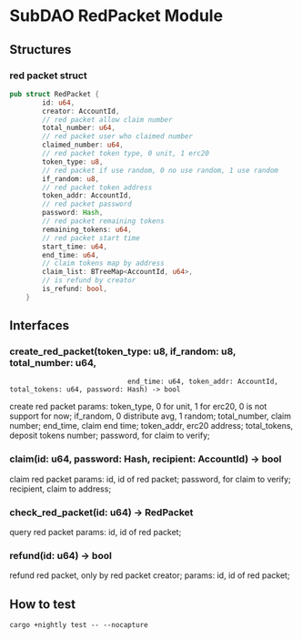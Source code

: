 # SubDAO RedPacket Module

## Structures
### red packet struct
```rust
pub struct RedPacket {
        id: u64,
        creator: AccountId,
        // red packet allow claim number
        total_number: u64,
        // red packet user who claimed number
        claimed_number: u64,
        // red packet token type, 0 unit, 1 erc20
        token_type: u8,
        // red packet if use random, 0 no use random, 1 use random
        if_random: u8,
        // red packet token address
        token_addr: AccountId,
        // red packet password
        password: Hash,
        // red packet remaining tokens
        remaining_tokens: u64,
        // red packet start time
        start_time: u64,
        end_time: u64,
        // claim tokens map by address
        claim_list: BTreeMap<AccountId, u64>,
        // is refund by creator
        is_refund: bool,
    }
```

## Interfaces

### create_red_packet(token_type: u8, if_random: u8, total_number: u64,
                                 end_time: u64, token_addr: AccountId, total_tokens: u64, password: Hash) -> bool

create red packet
params:
token_type, 0 for unit, 1 for erc20, 0 is not support for now;
if_random, 0 distribute avg, 1 random;
total_number, claim number;
end_time, claim end time;
token_addr, erc20 address;
total_tokens, deposit tokens number;
password, for claim to verify;

### claim(id: u64, password: Hash, recipient: AccountId) -> bool

claim red packet
params:
id, id of red packet;
password, for claim to verify;
recipient, claim to address;

### check_red_packet(id: u64) -> RedPacket

query red packet
params:
id, id of red packet;

### refund(id: u64) -> bool

refund red packet, only by red packet creator;
params:
id, id of red packet;

## How to test

```
cargo +nightly test -- --nocapture
```
